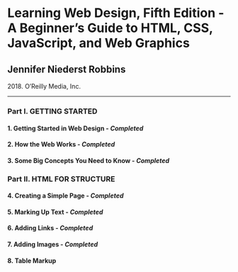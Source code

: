 <h1>Learning Web Design, Fifth Edition - A Beginner’s Guide to HTML, CSS, JavaScript, and Web Graphics</h1>
<h2>Jennifer Niederst Robbins</h2>
<p>2018. O’Reilly Media, Inc.</p>
<hr>
<h3>Part I. GETTING STARTED</h3>
<h4>1. Getting Started in Web Design - <em>Completed</em></h4>
<h4>2. How the Web Works - <em>Completed</em></h4>
<h4>3. Some Big Concepts You Need to Know - <em>Completed</em></h4>
<h3>Part II. HTML FOR STRUCTURE</h3>
<h4>4. Creating a Simple Page - <em>Completed</em></h4>
<h4>5. Marking Up Text - <em>Completed</em></h4>
<h4>6. Adding Links - <em>Completed</em></h4>
<h4>7. Adding Images - <em>Completed</em></h4>
<h4>8. Table Markup</h4>
